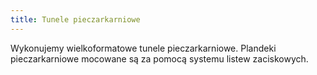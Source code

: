 ```yaml
---
title: Tunele pieczarkarniowe
---
```


Wykonujemy wielkoformatowe tunele pieczarkarniowe. Plandeki pieczarkarniowe
mocowane są za pomocą systemu listew zaciskowych.
